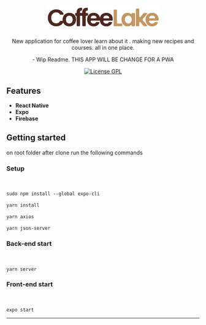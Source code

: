 <h1 align="center">
  <br>
  <img src="https://raw.githubusercontent.com/rafaeldellaquila/coffeelake/main/src/assets/coffeelake_horizontal.svg" alt="Coffee Lake" width="300">
</h1>

<p align="center">New application for coffee lover learn about it . making new recipes and courses. all in one place.</p>
<p align="center">- Wip Readme. THIS APP WILL BE CHANGE FOR A PWA</p>

<p align="center">
  <a href="https://opensource.org/licenses/GPL-3.0">
    <img src="https://img.shields.io/github/license/rafaeldellaquila/podcastr-web?style=flat-square" alt="License GPL">
  </a>
</p>

[//]: #

<!--
<div align="center">
  <img src="https://i.ibb.co/DgNtq3v/plantmanager.gif" alt="plantmanager" border="0" width="250">
</div>

<hr />
-->

## Features

[//]: #

- **React Native**
- **Expo**
- **Firebase**

## Getting started

on root folder after clone run the following commands

### Setup

  <br/>

```
sudo npm install --global expo-cli
```

```
yarn install
```

```
yarn axios
```

```
yarn json-server
```

### Back-end start

 <br/>

```
yarn server
```

### Front-end start

 <br/>

```
expo start
```

---
